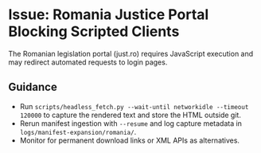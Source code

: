 # Issue: Romania Justice Portal Blocking Scripted Clients

The Romanian legislation portal (just.ro) requires JavaScript execution and may redirect automated
requests to login pages.

## Guidance
- Run `scripts/headless_fetch.py --wait-until networkidle --timeout 120000` to capture the rendered
  text and store the HTML outside git.
- Rerun manifest ingestion with `--resume` and log capture metadata in `logs/manifest-expansion/romania/`.
- Monitor for permanent download links or XML APIs as alternatives.
